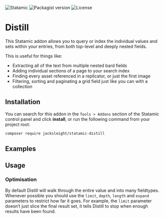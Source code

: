 <!-- statamic:hide -->

![Statamic](https://flat.badgen.net/badge/Statamic/3.4+/FF269E)
![Packagist version](https://flat.badgen.net/packagist/v/jacksleight/statamic-distill)
![License](https://flat.badgen.net/github/license/jacksleight/statamic-distill)

# Distill 

<!-- /statamic:hide -->

This Statamic addon allows you to query or index the individual values and sets within your entries, from both top-level and deeply nested fields.

This is useful for things like:

* Extracting all of the text from multiple nested bard fields
* Adding individual sections of a page to your search index
* Finding every asset referenced in a replicator, or just the first image
* Filtering, sorting and paginating a grid field just like you can with a collection

## Installation

You can search for this addon in the `Tools > Addons` section of the Statamic control panel and click **install**, or run the following command from your project root:

```bash
composer require jacksleight/statamic-distill
```

## Examples

## Usage

### Optimisation

By default Distill will walk through the entire value and into many fieldtypes. Whenever possible you should use the `limit`, `depth`, `length` and `expand` parameters to restrict how far it goes. For example, the `limit` parameter doesn’t just slice the final result set, it tells Distill to stop when enough results have been found.